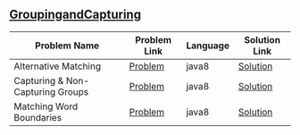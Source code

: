 ## [GroupingandCapturing](https://www.hackerrank.com/domains/regex/grouping-and-capturing)

|Problem Name|Problem Link|Language|Solution Link|
---|---|---|---
|Alternative Matching|[Problem](https://www.hackerrank.com/challenges/alternative-matching/problem)|java8|[Solution](./AlternativeMatching.java)|
|Capturing & Non-Capturing Groups|[Problem](https://www.hackerrank.com/challenges/capturing-non-capturing-groups/problem)|java8|[Solution](./Capturing&Non-CapturingGroups.java)|
|Matching Word Boundaries|[Problem](https://www.hackerrank.com/challenges/matching-word-boundaries/problem)|java8|[Solution](./MatchingWordBoundaries.java)|
